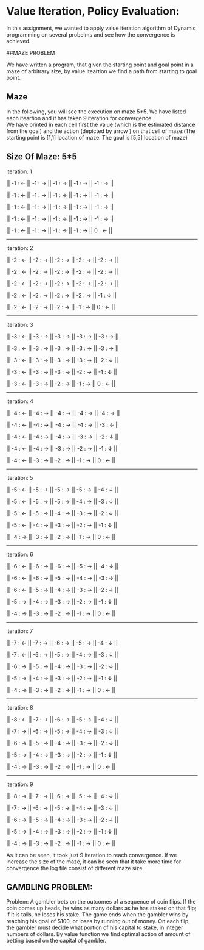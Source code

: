 # Value Iteration, Policy Evaluation:

In this assignment, we wanted to apply value iteration algorithm of Dynamic programming on several probelms and see how the convergence is achieved.

##MAZE PROBLEM

We have written a program, that given the starting point and goal point in a maze of arbitrary size, by value iteartion we find a path from starting to goal point.

Maze
-------------------------
In the following, you will see the execution on maze 5*5. We have listed each iteartion and it has taken 9 iteration for convergence.  
We have printed in each cell first the value (which is the estimated distance from the goal) and the action (depicted by arrow ) on that cell of maze:(The starting point is [1,1] location of maze. The goal is [5,5] location of maze)

Size Of Maze: 5*5
-------------------------
iteration: 1


|| -1 : ← || -1 : → || -1 : → || -1 : → || -1 : → || 

|| -1 : ← || -1 : → || -1 : → || -1 : → || -1 : → || 

|| -1 : ← || -1 : → || -1 : → || -1 : → || -1 : → || 

|| -1 : ← || -1 : → || -1 : → || -1 : → || -1 : → || 

|| -1 : ← || -1 : → || -1 : → || -1 : → || 0 : ← || 

-------------------------
iteration: 2


|| -2 : ← || -2 : → || -2 : → || -2 : → || -2 : → || 

|| -2 : ← || -2 : → || -2 : → || -2 : → || -2 : → || 

|| -2 : ← || -2 : → || -2 : → || -2 : → || -2 : → || 

|| -2 : ← || -2 : → || -2 : → || -2 : → || -1 : ↓ || 

|| -2 : ← || -2 : → || -2 : → || -1 : → || 0 : ← || 

-------------------------
iteration: 3


|| -3 : ← || -3 : → || -3 : → || -3 : → || -3 : → || 

|| -3 : ← || -3 : → || -3 : → || -3 : → || -3 : → || 

|| -3 : ← || -3 : → || -3 : → || -3 : → || -2 : ↓ || 

|| -3 : ← || -3 : → || -3 : → || -2 : → || -1 : ↓ || 

|| -3 : ← || -3 : → || -2 : → || -1 : → || 0 : ← || 

-------------------------
iteration: 4


|| -4 : ← || -4 : → || -4 : → || -4 : → || -4 : → || 

|| -4 : ← || -4 : → || -4 : → || -4 : → || -3 : ↓ || 

|| -4 : ← || -4 : → || -4 : → || -3 : → || -2 : ↓ || 

|| -4 : ← || -4 : → || -3 : → || -2 : → || -1 : ↓ || 

|| -4 : ← || -3 : → || -2 : → || -1 : → || 0 : ← || 

-------------------------
iteration: 5


|| -5 : ← || -5 : → || -5 : → || -5 : → || -4 : ↓ || 

|| -5 : ← || -5 : → || -5 : → || -4 : → || -3 : ↓ || 

|| -5 : ← || -5 : → || -4 : → || -3 : → || -2 : ↓ || 

|| -5 : ← || -4 : → || -3 : → || -2 : → || -1 : ↓ || 

|| -4 : → || -3 : → || -2 : → || -1 : → || 0 : ← || 

-------------------------
iteration: 6


|| -6 : ← || -6 : → || -6 : → || -5 : → || -4 : ↓ || 

|| -6 : ← || -6 : → || -5 : → || -4 : → || -3 : ↓ || 

|| -6 : ← || -5 : → || -4 : → || -3 : → || -2 : ↓ || 

|| -5 : → || -4 : → || -3 : → || -2 : → || -1 : ↓ || 

|| -4 : → || -3 : → || -2 : → || -1 : → || 0 : ← || 

-------------------------
iteration: 7


|| -7 : ← || -7 : → || -6 : → || -5 : → || -4 : ↓ || 

|| -7 : ← || -6 : → || -5 : → || -4 : → || -3 : ↓ || 

|| -6 : → || -5 : → || -4 : → || -3 : → || -2 : ↓ || 

|| -5 : → || -4 : → || -3 : → || -2 : → || -1 : ↓ || 

|| -4 : → || -3 : → || -2 : → || -1 : → || 0 : ← || 

-------------------------
iteration: 8


|| -8 : ← || -7 : → || -6 : → || -5 : → || -4 : ↓ || 

|| -7 : → || -6 : → || -5 : → || -4 : → || -3 : ↓ || 

|| -6 : → || -5 : → || -4 : → || -3 : → || -2 : ↓ || 

|| -5 : → || -4 : → || -3 : → || -2 : → || -1 : ↓ || 

|| -4 : → || -3 : → || -2 : → || -1 : → || 0 : ← || 

-------------------------
iteration: 9


|| -8 : → || -7 : → || -6 : → || -5 : → || -4 : ↓ || 

|| -7 : → || -6 : → || -5 : → || -4 : → || -3 : ↓ || 

|| -6 : → || -5 : → || -4 : → || -3 : → || -2 : ↓ || 

|| -5 : → || -4 : → || -3 : → || -2 : → || -1 : ↓ || 

|| -4 : → || -3 : → || -2 : → || -1 : → || 0 : ← || 


As it can be seen, it took just 9 iteration to reach convergence.
If we increase the size of the maze, it can be seen that it take more time for convergence the log file consist of different maze size.



GAMBLING PROBLEM:
-------------------


Problem: A gambler bets on the outcomes of a sequence of coin flips. If the coin comes up heads, he wins as many dollars as he has staked on that flip; if it is tails, he loses his stake. The game ends when the gambler wins by reaching his goal of $100, or loses by running out of money. On each flip, the gambler must decide what portion of his capital to stake, in integer numbers of dollars. By value function we find optimal action of amount of betting based on the capital of gambler.



